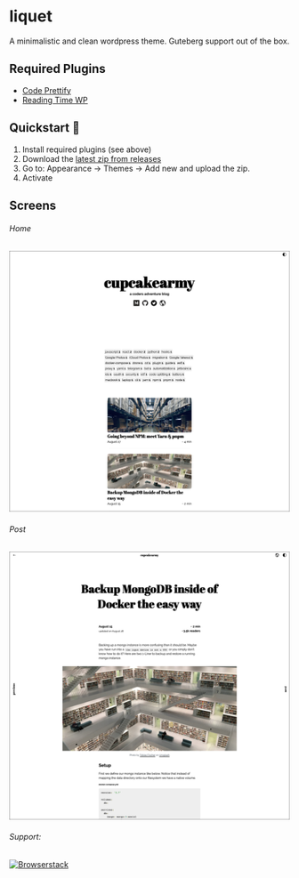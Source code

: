 # liquet

A minimalistic and clean wordpress theme. Guteberg support out of the box.

## Required Plugins

- [Code Prettify](https://wordpress.org/plugins/code-prettify/)
- [Reading Time WP](https://wordpress.org/plugins/reading-time-wp/)

## Quickstart 🚀

1. Install required plugins (see above)
2. Download the [latest zip from releases](https://github.com/CupCakeArmy/liquet/releases/latest)
3. Go to: Appearance -> Themes -> Add new and upload the zip.
4. Activate

## Screens

###### Home
![Home](./docs/Home.png)

###### Post
![Post](./docs/Post.png)

###### Support:

[<img alt="Browserstack" src="http://www.browserstack.com/images/layout/browserstack-logo-600x315.png" width="200">](https://www.browserstack.com)
